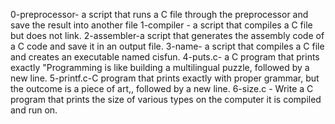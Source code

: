0-preprocessor- a script that runs a C file through the preprocessor and save the result into another file
1-compiler - a script that compiles a C file but does not link.
2-assembler-a script that generates the assembly code of a C code and save it in an output file.
 3-name- a script that compiles a C file and creates an executable named cisfun.
4-puts.c- a C program that prints exactly "Programming is like building a multilingual puzzle, followed by a new line.
5-printf.c-C program that prints exactly with proper grammar, but the outcome is a piece of art,, followed by a new line.
6-size.c - Write a C program that prints the size of various types on the computer it is compiled and run on.
